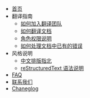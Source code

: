 * [首页](docs/home)
* 翻译指南
    * [如何加入翻译团队](docs/join-our-team)
    * [如何翻译文档](docs/use-transifex-translate.md)
    * [角色权限说明](docs/role)
    * [如何处理文档中已有的错误](docs/fix-typo)
* 风格说明
    * [中文排版指北](docs/copywriting)
    * [reStructuredText 语法说明](docs/rst)
* [FAQ](docs/faq)
* [联系我们](docs/contact)
* [Chaneglog](docs/changelog)
